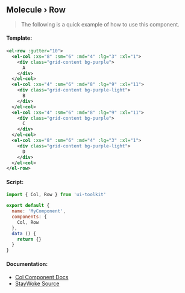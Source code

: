Molecule › Row
---

> The following is a quick example of how to use this component.


#### Template:

```xml
<el-row :gutter="10">
  <el-col :xs="8" :sm="6" :md="4" :lg="3" :xl="1">
    <div class="grid-content bg-purple">
      A
    </div>
  </el-col>
  <el-col :xs="4" :sm="6" :md="8" :lg="9" :xl="11">
    <div class="grid-content bg-purple-light">
      B
    </div>
  </el-col>
  <el-col :xs="4" :sm="6" :md="8" :lg="9" :xl="11">
    <div class="grid-content bg-purple">
      C
    </div>
  </el-col>
  <el-col :xs="8" :sm="6" :md="4" :lg="3" :xl="1">
    <div class="grid-content bg-purple-light">
      D
    </div>
  </el-col>
</el-row>
```


#### Script:
```js
import { Col, Row } from 'ui-toolkit'

export default {
  name: 'MyComponent',
  components: {
    Col, Row
  },
  data () {
    return {}
  }
}
```


#### Documentation:

* [Col Component Docs](http://element.eleme.io/#/en-US/component/layout#col-attributes)
* [StayWoke Source](https://github.com/staywoke/ui-toolkit/tree/master/src/components/atoms/col)
